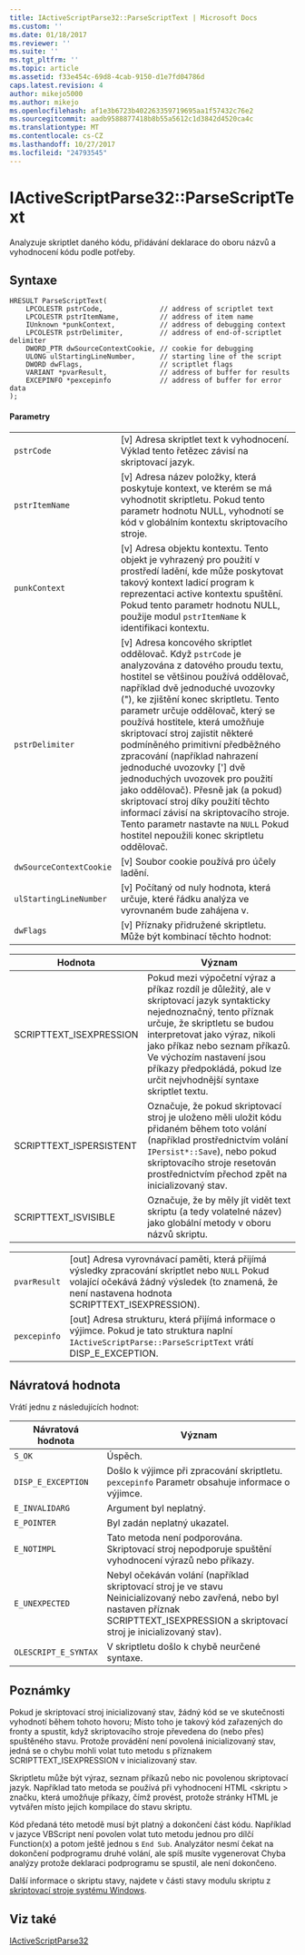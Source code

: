 ```yaml
---
title: IActiveScriptParse32::ParseScriptText | Microsoft Docs
ms.custom: ''
ms.date: 01/18/2017
ms.reviewer: ''
ms.suite: ''
ms.tgt_pltfrm: ''
ms.topic: article
ms.assetid: f33e454c-69d8-4cab-9150-d1e7fd04786d
caps.latest.revision: 4
author: mikejo5000
ms.author: mikejo
ms.openlocfilehash: af1e3b6723b402263359719695aa1f57432c76e2
ms.sourcegitcommit: aadb9588877418b8b55a5612c1d3842d4520ca4c
ms.translationtype: MT
ms.contentlocale: cs-CZ
ms.lasthandoff: 10/27/2017
ms.locfileid: "24793545"
---
```

# <a name="iactivescriptparse32parsescripttext"></a>IActiveScriptParse32::ParseScriptText
Analyzuje skriptlet daného kódu, přidávání deklarace do oboru názvů a vyhodnocení kódu podle potřeby.  
  
## <a name="syntax"></a>Syntaxe  
  
```  
HRESULT ParseScriptText(  
    LPCOLESTR pstrCode,              // address of scriptlet text  
    LPCOLESTR pstrItemName,          // address of item name  
    IUnknown *punkContext,           // address of debugging context  
    LPCOLESTR pstrDelimiter,         // address of end-of-scriptlet delimiter  
    DWORD_PTR dwSourceContextCookie, // cookie for debugging  
    ULONG ulStartingLineNumber,      // starting line of the script  
    DWORD dwFlags,                   // scriptlet flags  
    VARIANT *pvarResult,             // address of buffer for results  
    EXCEPINFO *pexcepinfo            // address of buffer for error data  
);  
```  
  
#### <a name="parameters"></a>Parametry  
  
|||  
|-|-|  
|`pstrCode`|[v] Adresa skriptlet text k vyhodnocení. Výklad tento řetězec závisí na skriptovací jazyk.|  
|`pstrItemName`|[v] Adresa název položky, která poskytuje kontext, ve kterém se má vyhodnotit skriptletu. Pokud tento parametr hodnotu NULL, vyhodnotí se kód v globálním kontextu skriptovacího stroje.|  
|`punkContext`|[v] Adresa objektu kontextu. Tento objekt je vyhrazený pro použití v prostředí ladění, kde může poskytovat takový kontext ladicí program k reprezentaci active kontextu spuštění. Pokud tento parametr hodnotu NULL, použije modul `pstrItemName` k identifikaci kontextu.|  
|`pstrDelimiter`|[v] Adresa koncového skriptlet oddělovač. Když `pstrCode` je analyzována z datového proudu textu, hostitel se většinou používá oddělovač, například dvě jednoduché uvozovky ("), ke zjištění konec skriptletu. Tento parametr určuje oddělovač, který se používá hostitele, která umožňuje skriptovací stroj zajistit některé podmíněného primitivní předběžného zpracování (například nahrazení jednoduché uvozovky ['] dvě jednoduchých uvozovek pro použití jako oddělovač). Přesně jak (a pokud) skriptovací stroj díky použití těchto informací závisí na skriptovacího stroje. Tento parametr nastavte na `NULL` Pokud hostitel nepoužili konec skriptletu oddělovač.|  
|`dwSourceContextCookie`|[v] Soubor cookie používá pro účely ladění.|  
|`ulStartingLineNumber`|[v] Počítaný od nuly hodnota, která určuje, které řádku analýza ve vyrovnaném bude zahájena v.|  
|`dwFlags`|[v] Příznaky přidružené skriptletu. Může být kombinací těchto hodnot:|  
  
|Hodnota|Význam|  
|-----------|-------------|  
|SCRIPTTEXT_ISEXPRESSION|Pokud mezi výpočetní výraz a příkaz rozdíl je důležitý, ale v skriptovací jazyk syntakticky nejednoznačný, tento příznak určuje, že skriptletu se budou interpretovat jako výraz, nikoli jako příkaz nebo seznam příkazů. Ve výchozím nastavení jsou příkazy předpokládá, pokud lze určit nejvhodnější syntaxe skriptlet textu.|  
|SCRIPTTEXT_ISPERSISTENT|Označuje, že pokud skriptovací stroj je uloženo měli uložit kódu přidaném během toto volání (například prostřednictvím volání `IPersist*::Save`), nebo pokud skriptovacího stroje resetován prostřednictvím přechod zpět na inicializovaný stav.|  
|SCRIPTTEXT_ISVISIBLE|Označuje, že by měly jít vidět text skriptu (a tedy volatelné název) jako globální metody v oboru názvů skriptu.|  
  
|||  
|-|-|  
|`pvarResult`|[out] Adresa vyrovnávací paměti, která přijímá výsledky zpracování skriptlet nebo `NULL` Pokud volající očekává žádný výsledek (to znamená, že není nastavena hodnota SCRIPTTEXT_ISEXPRESSION).|  
|`pexcepinfo`|[out] Adresa strukturu, která přijímá informace o výjimce. Pokud je tato struktura naplní `IActiveScriptParse::ParseScriptText` vrátí DISP_E_EXCEPTION.|  
  
## <a name="return-value"></a>Návratová hodnota  
 Vrátí jednu z následujících hodnot:  
  
|Návratová hodnota|Význam|  
|------------------|-------------|  
|`S_OK`|Úspěch.|  
|`DISP_E_EXCEPTION`|Došlo k výjimce při zpracování skriptletu. `pexcepinfo` Parametr obsahuje informace o výjimce.|  
|`E_INVALIDARG`|Argument byl neplatný.|  
|`E_POINTER`|Byl zadán neplatný ukazatel.|  
|`E_NOTIMPL`|Tato metoda není podporována. Skriptovací stroj nepodporuje spuštění vyhodnocení výrazů nebo příkazy.|  
|`E_UNEXPECTED`|Nebyl očekáván volání (například skriptovací stroj je ve stavu Neinicializovaný nebo zavřená, nebo byl nastaven příznak SCRIPTTEXT_ISEXPRESSION a skriptovací stroj je inicializovaný stav).|  
|`OLESCRIPT_E_SYNTAX`|V skriptletu došlo k chybě neurčené syntaxe.|  
  
## <a name="remarks"></a>Poznámky  
 Pokud je skriptovací stroj inicializovaný stav, žádný kód se ve skutečnosti vyhodnotí během tohoto hovoru; Místo toho je takový kód zařazených do fronty a spustit, když skriptovacího stroje převedena do (nebo přes) spuštěného stavu. Protože provádění není povolená inicializovaný stav, jedná se o chybu mohli volat tuto metodu s příznakem SCRIPTTEXT_ISEXPRESSION v inicializovaný stav.  
  
 Skriptletu může být výraz, seznam příkazů nebo nic povolenou skriptovací jazyk. Například tato metoda se používá při vyhodnocení HTML \<skriptu > značku, která umožňuje příkazy, čímž provést, protože stránky HTML je vytvářen místo jejich kompilace do stavu skriptu.  
  
 Kód předaná této metodě musí být platný a dokončení část kódu. Například v jazyce VBScript není povolen volat tuto metodu jednou pro dílčí Function(x) a potom ještě jednou s `End Sub`. Analyzátor nesmí čekat na dokončení podprogramu druhé volání, ale spíš musíte vygenerovat Chyba analýzy protože deklaraci podprogramu se spustil, ale není dokončeno.  
  
 Další informace o skriptu stavy, najdete v části stavy modulu skriptu z [skriptovací stroje systému Windows](../../winscript/windows-script-engines.md).  
  
## <a name="see-also"></a>Viz také  
 [IActiveScriptParse32](../../winscript/reference/iactivescriptparse32.md)